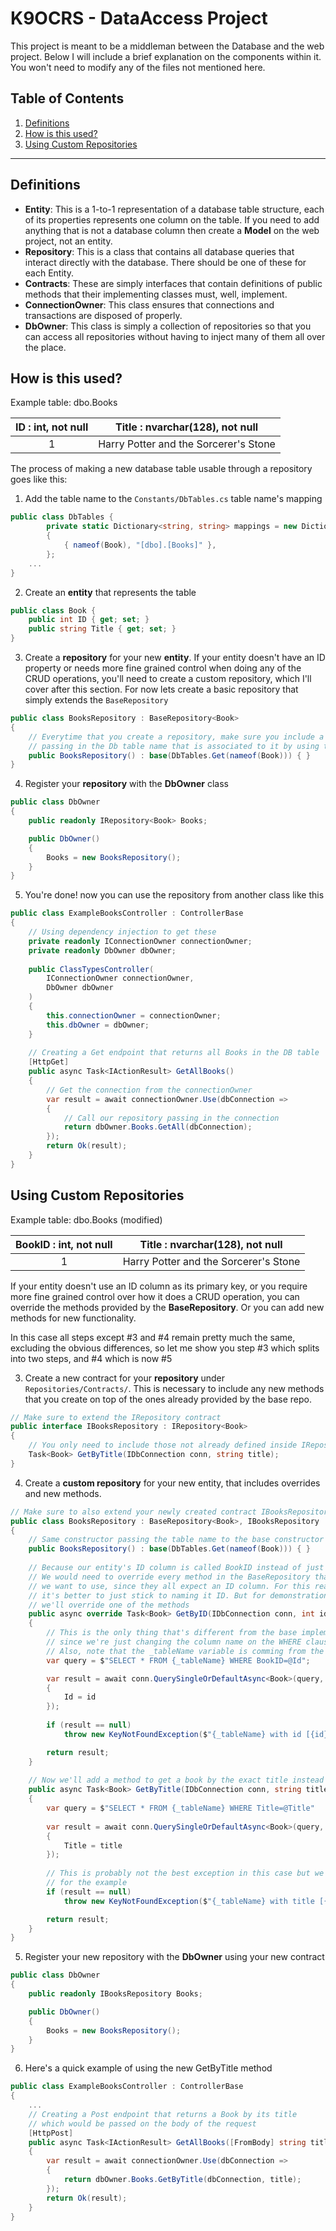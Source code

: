 # K9OCRS - DataAccess Project

This project is meant to be a middleman between the Database and the web project. Below I will include a brief explanation on the components within it. You won't need to modify any of the files not mentioned here.

## Table of Contents

1. [Definitions](#definitions)
2. [How is this used?](#how-is-this-used?)
3. [Using Custom Repositories](#using-custom-repositories)

---

## Definitions

- **Entity**: This is a 1-to-1 representation of a database table structure, each of its properties represents one column on the table. If you need to add anything that is not a database column then create a **Model** on the web project, not an entity.
- **Repository**: This is a class that contains all database queries that interact directly with the database. There should be one of these for each Entity.
- **Contracts**: These are simply interfaces that contain definitions of public methods that their implementing classes must, well, implement.
- **ConnectionOwner**: This class ensures that connections and transactions are disposed of properly.
- **DbOwner**: This class is simply a collection of repositories so that you can access all repositories without having to inject many of them all over the place.

## How is this used?

Example table: dbo.Books

| ID : int, not null |    Title : nvarchar(128), not null    |
| :----------------: | :-----------------------------------: |
|         1          | Harry Potter and the Sorcerer's Stone |

The process of making a new database table usable through a repository goes like this:

1. Add the table name to the `Constants/DbTables.cs` table name's mapping

```c#
public class DbTables {
        private static Dictionary<string, string> mappings = new Dictionary<string, string>
        {
            { nameof(Book), "[dbo].[Books]" },
        };
	...
}
```

2. Create an **entity** that represents the table

```c#
public class Book {
    public int ID { get; set; }
    public string Title { get; set; }
}
```

3. Create a **repository** for your new **entity**. If your entity doesn't have an ID property or needs more fine grained control when doing any of the CRUD operations, you'll need to create a custom repository, which I'll cover after this section. For now lets create a basic repository that simply extends the `BaseRepository`

```c#
public class BooksRepository : BaseRepository<Book>
{
    // Everytime that you create a repository, make sure you include a constructor that calls the "base constructor"
    // passing in the Db table name that is associated to it by using this syntax
    public BooksRepository() : base(DbTables.Get(nameof(Book))) { }
}
```

4. Register your **repository** with the **DbOwner** class

```c#
public class DbOwner
{
    public readonly IRepository<Book> Books;

    public DbOwner()
    {
        Books = new BooksRepository();
    }
}
```

5. You're done! now you can use the repository from another class like this

```c#
public class ExampleBooksController : ControllerBase
{
    // Using dependency injection to get these
    private readonly IConnectionOwner connectionOwner;
    private readonly DbOwner dbOwner;
    
    public ClassTypesController(
        IConnectionOwner connectionOwner,
        DbOwner dbOwner
    )
    {
        this.connectionOwner = connectionOwner;
        this.dbOwner = dbOwner;
    }
    
    // Creating a Get endpoint that returns all Books in the DB table
    [HttpGet]
    public async Task<IActionResult> GetAllBooks()
    {
        // Get the connection from the connectionOwner
        var result = await connectionOwner.Use(dbConnection =>
		{
            // Call our repository passing in the connection
            return dbOwner.Books.GetAll(dbConnection);
        });
        return Ok(result);
    }
}
```



## Using Custom Repositories

Example table: dbo.Books (modified)

| BookID : int, not null |    Title : nvarchar(128), not null    |
| :--------------------: | :-----------------------------------: |
|           1            | Harry Potter and the Sorcerer's Stone |

If your entity doesn't use an ID column as its primary key, or you require more fine grained control over how it does a CRUD operation, you can override the methods provided by the **BaseRepository**. Or you can add new methods for new functionality.

In this case all steps except #3 and #4 remain pretty much the same, excluding the obvious differences, so let me show you step #3 which splits into two steps, and #4 which is now #5

3. Create a new contract for your **repository** under `Repositories/Contracts/`. This is necessary to include any new methods that you create on top of the ones already provided by the base repo.

```c#
// Make sure to extend the IRepository contract
public interface IBooksRepository : IRepository<Book>
{
    // You only need to include those not already defined inside IRepository
    Task<Book> GetByTitle(IDbConnection conn, string title);
}
```

4. Create a **custom repository** for your new entity, that includes overrides and new methods.

```c#
// Make sure to also extend your newly created contract IBooksRepository
public class BooksRepository : BaseRepository<Book>, IBooksRepository
{
    // Same constructor passing the table name to the base constructor
    public BooksRepository() : base(DbTables.Get(nameof(Book))) { }
    
    // Because our entity's ID column is called BookID instead of just ID
    // We would need to override every method in the BaseRepository that
    // we want to use, since they all expect an ID column. For this reason
    // it's better to just stick to naming it ID. But for demonstration purposes
    // we'll override one of the methods
    public async override Task<Book> GetByID(IDbConnection conn, int id)
    {
        // This is the only thing that's different from the base implementation
        // since we're just changing the column name on the WHERE clause.
        // Also, note that the _tableName variable is comming from the BaseRepository
        var query = $"SELECT * FROM {_tableName} WHERE BookID=@Id";

        var result = await conn.QuerySingleOrDefaultAsync<Book>(query, new
        {
            Id = id
        });
        
        if (result == null)
            throw new KeyNotFoundException($"{_tableName} with id [{id}] could not be found.");

        return result;
    }
    
    // Now we'll add a method to get a book by the exact title instead of ID
    public async Task<Book> GetByTitle(IDbConnection conn, string title)
    {
        var query = $"SELECT * FROM {_tableName} WHERE Title=@Title"
        
        var result = await conn.QuerySingleOrDefaultAsync<Book>(query, new
        {
            Title = title
        });
        
        // This is probably not the best exception in this case but we'll go with it
        // for the example
        if (result == null)
            throw new KeyNotFoundException($"{_tableName} with title [{title}] could not be found.");

        return result;
    }
}
```

5. Register your new repository with the **DbOwner** using your new contract

```c#
public class DbOwner
{
    public readonly IBooksRepository Books;

    public DbOwner()
    {
        Books = new BooksRepository();
    }
}
```

6. Here's a quick example of using the new GetByTitle method

```c#
public class ExampleBooksController : ControllerBase
{
    ...
    // Creating a Post endpoint that returns a Book by its title
    // which would be passed on the body of the request
    [HttpPost]
    public async Task<IActionResult> GetAllBooks([FromBody] string title)
    {
        var result = await connectionOwner.Use(dbConnection =>
		{
            return dbOwner.Books.GetByTitle(dbConnection, title);
        });
        return Ok(result);
    }
}
```

